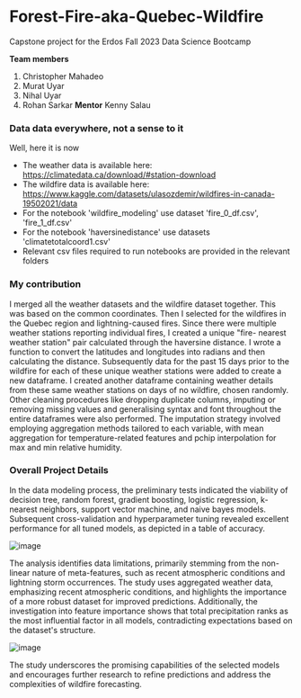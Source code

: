 # Forest-Fire-aka-Quebec-Wildfire
Capstone project for the Erdos Fall 2023 Data Science Bootcamp 

**Team members**
1. Christopher Mahadeo
2. Murat Uyar
3. Nihal Uyar
4. Rohan Sarkar
**Mentor**
Kenny Salau

### Data data everywhere, not a sense to it
Well, here it is now

- The weather data is available here: https://climatedata.ca/download/#station-download
- The wildfire data is available here: https://www.kaggle.com/datasets/ulasozdemir/wildfires-in-canada-19502021/data
- For the notebook 'wildfire_modeling' use dataset 'fire_0_df.csv', 'fire_1_df.csv'
- For the notebook 'haversinedistance' use datasets 'climatetotalcoord1.csv'
- Relevant csv files required to run notebooks are provided in the relevant folders

### My contribution
I merged all the weather datasets and the wildfire dataset together. This was based on the common coordinates. Then I selected for the wildfires in the Quebec region and lightning-caused fires. Since there were multiple weather stations reporting individual fires, I created a unique "fire- nearest weather station" pair calculated through the haversine distance. I wrote a function to convert the latitudes and longitudes into radians and then calculating the distance. Subsequently data for the past 15 days prior to the wildfire for each of these unique weather stations were added to create a new dataframe. I created another dataframe containing weather details from these same weather stations on days of no wildfire, chosen randomly. Other cleaning procedures like dropping duplicate columns, imputing or removing missing values and generalising syntax and font throughout the entire dataframes were also performed. The imputation strategy involved employing aggregation methods tailored to each variable, with mean aggregation for temperature-related features and pchip interpolation for max and min relative humidity. 

### Overall Project Details
In the data modeling process, the preliminary tests indicated the viability of decision tree, random forest, gradient boosting, logistic regression, k-nearest neighbors, support vector machine, and naive bayes models. Subsequent cross-validation and hyperparameter tuning revealed excellent performance for all tuned models, as depicted in a table of accuracy.

![image](https://github.com/SarkarRohan1/Forest-Fire-aka-Quebec-Wildfire/assets/82277560/e28a99a1-0b28-4609-8ce6-55894a03e597)


The analysis identifies data limitations, primarily stemming from the non-linear nature of meta-features, such as recent atmospheric conditions and lightning storm occurrences. The study uses aggregated weather data, emphasizing recent atmospheric conditions, and highlights the importance of a more robust dataset for improved predictions. Additionally, the investigation into feature importance shows that total precipitation ranks as the most influential factor in all models, contradicting expectations based on the dataset's structure.

![image](https://github.com/SarkarRohan1/Forest-Fire-aka-Quebec-Wildfire/assets/82277560/0fbd8ee7-f65c-49eb-a6af-5fa523b5628b)


The study underscores the promising capabilities of the selected models and encourages further research to refine predictions and address the complexities of wildfire forecasting.
